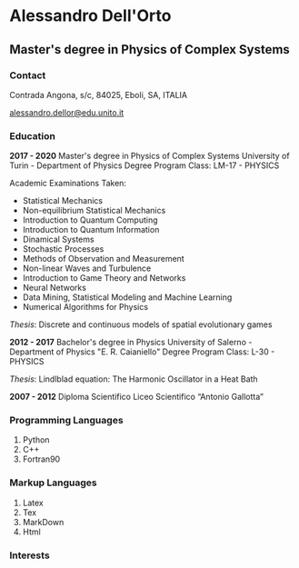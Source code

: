 # Alessandro Dell'Orto
## Master's degree in Physics of Complex Systems


### Contact

Contrada Angona, s/c, 84025, Eboli, SA, ITALIA

alessandro.dellor@edu.unito.it

### Education

**2017 - 2020**
Master's degree in Physics of Complex Systems
University of Turin - Department of Physics
Degree Program Class: LM-17 - PHYSICS

Academic Examinations Taken:
- Statistical Mechanics
- Non-equilibrium Statistical Mechanics
- Introduction to Quantum Computing
- Introduction to Quantum Information
- Dinamical Systems
- Stochastic Processes
- Methods of Observation and Measurement
- Non-linear Waves and Turbulence
- Introduction to Game Theory and Networks
- Neural Networks
- Data Mining, Statistical Modeling and Machine Learning
- Numerical Algorithms for Physics

_Thesis_: Discrete and continuous models of spatial evolutionary games


**2012 - 2017**
Bachelor's degree in Physics
University of Salerno - Department of Physics "E. R. Caianiello"
Degree Program Class: L-30 - PHYSICS

_Thesis_: Lindlblad equation: The Harmonic Oscillator in a Heat Bath

**2007 - 2012**
Diploma Scientifico
Liceo Scientifico “Antonio Gallotta”


### Programming Languages

1. Python
2. C++
3. Fortran90

### Markup Languages

1. Latex
2. Tex
3. MarkDown
4. Html

### Interests

